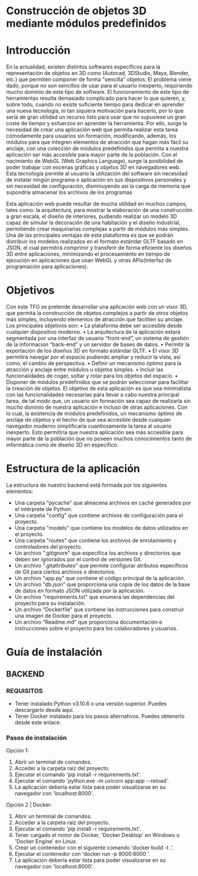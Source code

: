 # Construcción de objetos 3D mediante módulos predefinidos

# Introducción
En la actualidad, existen distintos softwares específicos para la representación de objetos en 3D como 
(Autocad, 3DStudio, Maya, Blender, etc.) que permiten componer de forma "sencilla" objetos. El problema
viene dado, porque no son sencillos de usar para el usuario inexperto, requiriendo mucho dominio de este 
tipo de software. El funcionamiento de este tipo de herramientas resulta demasiado complicado para hacer 
lo que quieren, y, sobre todo, cuando no existe suficiente tiempo para dedicar en aprender una nueva 
tecnología, ni tan siquiera motivación para hacerlo, por lo que sería de gran utilidad un recurso listo para 
usar que no supusiese un gran coste de tiempo y esfuerzos en aprender la herramienta.
 Por ello, surge la necesidad de crear una aplicación web que permita realizar esta tarea cómodamente
para usuarios sin formación, modificando, además, los módulos para que integren elementos de atracción
que hagan más fácil su anclaje, con una colección de módulos predefinidos que permita a nuestra aplicación 
ser más accesible para mayor parte de la población.
 Con el nacimiento de WebGL (Web Graphics Language), surge la posibilidad de poder trabajar con 
escenas gráficas y objetos 3D en navegadores web. Esta tecnología permite al usuario la utilización del 
software sin necesidad de instalar ningún programa o aplicación en sus dispositivos personales y sin 
necesidad de configuración, disminuyendo así la carga de memoria que supondría almacenar los archivos 
de los programas

Esta aplicación web puede resultar de mucha utilidad en muchos campos, tales como: la arquitectura,
para mostrar la elaboración de una construcción a gran escala, el diseño de interiores, pudiendo realizar un 
modelo 3D capaz de simular la decoración de una habitación y el diseño industrial, permitiendo crear 
maquinarias complejas a partir de módulos más simples.
Una de las principales ventajas de esta plataforma es que se podrán distribuir los modelos realizados en 
el formato estándar GLTF basado en JSON, el cual permitirá comprimir y transferir de forma eficiente los 
diseños 3D entre aplicaciones, minimizando el procesamiento en tiempo de ejecución en aplicaciones que 
usan WebGL y otras APIs(Interfaz de programación para aplicaciones).


# Objetivos
Con este TFG se pretende desarrollar una aplicación web con un visor 3D, que permita la construcción 
de objetos complejos a partir de otros objetos más simples, incluyendo elementos de atracción que faciliten 
su anclaje.
Los principales objetivos son:
• La plataforma debe ser accesible desde cualquier dispositivo moderno.
• La arquitectura de la aplicación estará segmentada por una interfaz de usuario “front-end”, un 
sistema de gestión de la información “back-end” y un servidor de bases de datos. 
• Permitir la exportación de los diseños 3D en formato estándar GLTF.
• El visor 3D permitirá navegar por el espacio pudiendo ampliar y reducir la vista, así como, el 
cambio de perspectiva.
• Definir un mecanismo óptimo para la atracción y anclaje entre módulos u objetos simples.
• Incluir las funcionalidades de coger, soltar y rotar para los objetos del espacio. 
• Disponer de módulos predefinidos que se podrán seleccionar para facilitar la creación de objetos.
 El objetivo de esta aplicación es que sea minimalista con las funcionalidades necesarias para llevar a 
cabo nuestra principal tarea, de tal modo que, un usuario sin formación sea capaz de realizarla sin mucho 
dominio de nuestra aplicación e incluso de otras aplicaciones. Con lo cual, la existencia de módulos 
predefinidos, un mecanismo óptimo de anclaje de objetos y el hecho de que sea accesible desde cualquier 
navegador moderno simplificaría cuantiosamente la tarea al usuario inexperto. Esto permitiría que nuestra 
aplicación sea más accesible para mayor parte de la población que no poseen muchos conocimientos tanto 
de informática como de diseño 3D en específico.

# Estructura de la aplicación

La estructura de nuestro backend está formada por los siguientes elementos:

- Una carpeta "pycache" que almacena archivos en caché generados por el intérprete de Python.
- Una carpeta "config" que contiene archivos de configuración para el proyecto.
- Una carpeta "models" que contiene los modelos de datos utilizados en el proyecto.
- Una carpeta "routes" que contiene los archivos de enrutamiento y controladores del proyecto.
- Un archivo ".gitignore" que especifica los archivos y directorios que deben ser ignorados por el control de versiones Git.
- Un archivo ".gitattributes" que permite configurar atributos específicos de Git para ciertos archivos o directorios.
- Un archivo "app.py" que contiene el código principal de la aplicación.
- Un archivo "db.json" que proporciona una copia de los datos de la base de datos en formato JSON utilizada por la aplicación.
- Un archivo "requirements.txt" que enumera las dependencias del proyecto para su instalación.
- Un archivo "Dockerfile" que contiene las instrucciones para construir una imagen de Docker para el proyecto.
- Un archivo "Readme.md" que proporciona documentación e instrucciones sobre el proyecto para los colaboradores y usuarios.

# Guía de instalación

## BACKEND

### REQUISITOS

- Tener instalado Python v3.10.6 o una versión superior. Puedes descargarlo desde aquí.
- Tener Docker instalado para los pasos alternativos. Puedes obtenerlo desde este enlace.

### Pasos de instalación

Opción 1:

1. Abrir un terminal de comandos.
2. Acceder a la carpeta raíz del proyecto.
3. Ejecutar el comando 'pip install -r requirements.txt'.
4. Ejecutar el comando 'python.exe -m uvicorn app:app --reload'.
5. La aplicación debería estar lista para poder visualizarse en su navegador con 'localhost:8000'.

Opción 2 | Docker:

1. Abrir un terminal de comandos.
2. Acceder a la carpeta raíz del proyecto.
3. Ejecutar el comando 'pip install -r requirements.txt'.
4. Tener cargado el motor de Docker, 'Docker Desktop' en Windows o 'Docker Engine' en Linux.
5. Crear un contenedor con el siguiente comando 'docker build -t <nombreImagen> .'.
6. Ejecutar el contenedor con 'docker run -p 8000:8000 <nombreImagen>'.
7. La aplicación debería estar lista para poder visualizarse en su navegador con 'localhost:8000'.